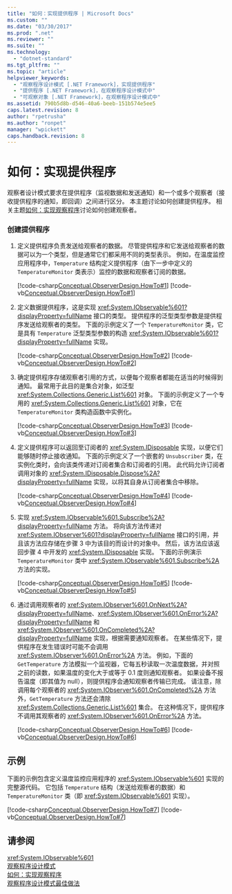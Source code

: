 ```yaml
---
title: "如何：实现提供程序 | Microsoft Docs"
ms.custom: ""
ms.date: "03/30/2017"
ms.prod: ".net"
ms.reviewer: ""
ms.suite: ""
ms.technology: 
  - "dotnet-standard"
ms.tgt_pltfrm: ""
ms.topic: "article"
helpviewer_keywords: 
  - "观察程序设计模式 [.NET Framework]，实现提供程序"
  - "提供程序 [.NET Framework]，在观察程序设计模式中"
  - "可观察对象 [.NET Framework]，在观察程序设计模式中"
ms.assetid: 790b5d8b-d546-40a6-beeb-151b574e5ee5
caps.latest.revision: 8
author: "rpetrusha"
ms.author: "ronpet"
manager: "wpickett"
caps.handback.revision: 8
---
```

# 如何：实现提供程序
观察者设计模式要求在提供程序（监视数据和发送通知）和一个或多个观察者（接收提供程序的通知，即回调）之间进行区分。  本主题讨论如何创建提供程序。  相关主题[如何：实现观察程序](../../../docs/standard/events/how-to-implement-an-observer.md)讨论如何创建观察者。  
  
### 创建提供程序  
  
1.  定义提供程序负责发送给观察者的数据。  尽管提供程序和它发送给观察者的数据可以为一个类型，但是通常它们都采用不同的类型表示。  例如，在温度监控应用程序中，`Temperature` 结构定义提供程序（由下一步中定义的 `TemperatureMonitor` 类表示）监控的数据和观察者订阅的数据。  
  
     [!code-csharp[Conceptual.ObserverDesign.HowTo#1](../../../samples/snippets/csharp/VS_Snippets_CLR/conceptual.observerdesign.howto/cs/data.cs#1)]
     [!code-vb[Conceptual.ObserverDesign.HowTo#1](../../../samples/snippets/visualbasic/VS_Snippets_CLR/conceptual.observerdesign.howto/vb/data.vb#1)]  
  
2.  定义数据提供程序，这是实现 <xref:System.IObservable%601?displayProperty=fullName> 接口的类型。  提供程序的泛型类型参数是提供程序发送给观察者的类型。  下面的示例定义了一个 `TemperatureMonitor` 类，它是具有 `Temperature` 泛型类型参数的构造 <xref:System.IObservable%601?displayProperty=fullName> 实现。  
  
     [!code-csharp[Conceptual.ObserverDesign.HowTo#2](../../../samples/snippets/csharp/VS_Snippets_CLR/conceptual.observerdesign.howto/cs/provider.cs#2)]
     [!code-vb[Conceptual.ObserverDesign.HowTo#2](../../../samples/snippets/visualbasic/VS_Snippets_CLR/conceptual.observerdesign.howto/vb/provider.vb#2)]  
  
3.  确定提供程序存储观察者引用的方式，以便每个观察者都能在适当的时候得到通知。  最常用于此目的是集合对象，如泛型 <xref:System.Collections.Generic.List%601> 对象。  下面的示例定义了一个专用的 <xref:System.Collections.Generic.List%601> 对象，它在 `TemperatureMonitor` 类构造函数中实例化。  
  
     [!code-csharp[Conceptual.ObserverDesign.HowTo#3](../../../samples/snippets/csharp/VS_Snippets_CLR/conceptual.observerdesign.howto/cs/provider.cs#3)]
     [!code-vb[Conceptual.ObserverDesign.HowTo#3](../../../samples/snippets/visualbasic/VS_Snippets_CLR/conceptual.observerdesign.howto/vb/provider.vb#3)]  
  
4.  定义提供程序可以返回至订阅者的 <xref:System.IDisposable> 实现，以便它们能够随时停止接收通知。  下面的示例定义了一个嵌套的 `Unsubscriber` 类，在实例化类时，会向该类传递对订阅者集合和订阅者的引用。  此代码允许订阅者调用对象的 <xref:System.IDisposable.Dispose%2A?displayProperty=fullName> 实现，以将其自身从订阅者集合中移除。  
  
     [!code-csharp[Conceptual.ObserverDesign.HowTo#4](../../../samples/snippets/csharp/VS_Snippets_CLR/conceptual.observerdesign.howto/cs/provider.cs#4)]
     [!code-vb[Conceptual.ObserverDesign.HowTo#4](../../../samples/snippets/visualbasic/VS_Snippets_CLR/conceptual.observerdesign.howto/vb/provider.vb#4)]  
  
5.  实现 <xref:System.IObservable%601.Subscribe%2A?displayProperty=fullName> 方法。  将向该方法传递对 <xref:System.IObserver%601?displayProperty=fullName> 接口的引用，并且该方法应存储在步骤 3 中为该目的而设计的对象中。  然后，该方法应该返回步骤 4 中开发的 <xref:System.IDisposable> 实现。  下面的示例演示 `TemperatureMonitor` 类中 <xref:System.IObservable%601.Subscribe%2A> 方法的实现。  
  
     [!code-csharp[Conceptual.ObserverDesign.HowTo#5](../../../samples/snippets/csharp/VS_Snippets_CLR/conceptual.observerdesign.howto/cs/provider.cs#5)]
     [!code-vb[Conceptual.ObserverDesign.HowTo#5](../../../samples/snippets/visualbasic/VS_Snippets_CLR/conceptual.observerdesign.howto/vb/provider.vb#5)]  
  
6.  通过调用观察者的 <xref:System.IObserver%601.OnNext%2A?displayProperty=fullName>、<xref:System.IObserver%601.OnError%2A?displayProperty=fullName> 和 <xref:System.IObserver%601.OnCompleted%2A?displayProperty=fullName> 实现，根据需要通知观察者。  在某些情况下，提供程序在发生错误时可能不会调用 <xref:System.IObserver%601.OnError%2A> 方法。  例如，下面的 `GetTemperature` 方法模拟一个监视器，它每五秒读取一次温度数据，并对照之前的读数，如果温度的变化大于或等于 0.1 度则通知观察者。  如果设备不报告温度（即其值为 null），则提供程序会通知观察者传输已完成。  请注意，除调用每个观察者的 <xref:System.IObserver%601.OnCompleted%2A> 方法外，`GetTemperature` 方法还会清除 <xref:System.Collections.Generic.List%601> 集合。  在这种情况下，提供程序不调用其观察者的 <xref:System.IObserver%601.OnError%2A> 方法。  
  
     [!code-csharp[Conceptual.ObserverDesign.HowTo#6](../../../samples/snippets/csharp/VS_Snippets_CLR/conceptual.observerdesign.howto/cs/provider.cs#6)]
     [!code-vb[Conceptual.ObserverDesign.HowTo#6](../../../samples/snippets/visualbasic/VS_Snippets_CLR/conceptual.observerdesign.howto/vb/provider.vb#6)]  
  
## 示例  
 下面的示例包含定义温度监控应用程序的 <xref:System.IObservable%601> 实现的完整源代码。  它包括 `Temperature` 结构（发送给观察者的数据）和 `TemperatureMonitor` 类（即 <xref:System.IObservable%601> 实现）。  
  
 [!code-csharp[Conceptual.ObserverDesign.HowTo#7](../../../samples/snippets/csharp/VS_Snippets_CLR/conceptual.observerdesign.howto/cs/provider.cs#7)]
 [!code-vb[Conceptual.ObserverDesign.HowTo#7](../../../samples/snippets/visualbasic/VS_Snippets_CLR/conceptual.observerdesign.howto/vb/provider.vb#7)]  
  
## 请参阅  
 <xref:System.IObservable%601>   
 [观察程序设计模式](../../../docs/standard/events/observer-design-pattern.md)   
 [如何：实现观察程序](../../../docs/standard/events/how-to-implement-an-observer.md)   
 [观察程序设计模式最佳做法](../../../docs/standard/events/observer-design-pattern-best-practices.md)